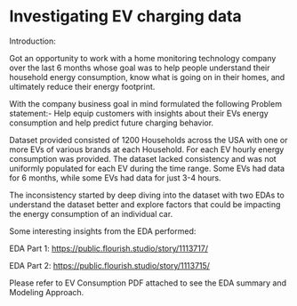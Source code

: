 # Investigating EV charging data


Introduction:

Got an opportunity to work with a home monitoring technology company over the last 6 months whose goal was to help people understand their household energy consumption, know what is going on in their homes, and ultimately reduce their energy footprint.

With the company business goal in mind formulated the following Problem statement:- Help equip customers with insights about their EVs energy consumption and help predict future charging behavior.

Dataset provided consisted of 1200 Households across the USA with one or more EVs of various brands at each Household. For each EV hourly energy consumption was provided. The dataset lacked consistency and was not uniformly populated for each EV during the time range. Some EVs had data for 6 months, while some EVs had data for just 3-4 hours.

The inconsistency started by deep diving into the dataset with two EDAs to understand the dataset better and explore factors that could be impacting the energy consumption of an individual car.

Some interesting insights from the EDA performed:

EDA Part 1: https://public.flourish.studio/story/1113717/

EDA Part 2: https://public.flourish.studio/story/1113715/

Please refer to EV Consumption PDF attached to see the EDA summary and Modeling Approach. 
